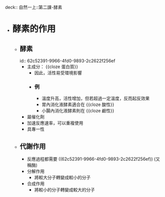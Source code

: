 deck:: 自然一上::第二課-酵素

- # 酵素的作用
	- ## 酵素
	  id:: 62c52391-9966-4fd0-9893-2c2622f256ef
		- 主成分： {{cloze 蛋白質}}
			- 因此，活性易受環境影響
			- ### 例
				- 溫度升高，活性增加，但若超過一定溫度，反而起反效果
				- 胃內消化液酵素適合在 {{cloze 酸性}}
				- 小腸內消化液酵素則在 {{cloze 鹼性}}
		- 屬催化劑
		- 加速反應速率，可以重複使用
		- 具專一性
	- ## 代謝作用
		- 反應過程都需要 ((62c52391-9966-4fd0-9893-2c2622f256ef)) (又稱酶)
		- 分解作用
			- 將較大分子轉變成較小的分子
		- 合成作用
			- 將較小的分子轉變成較大的分子